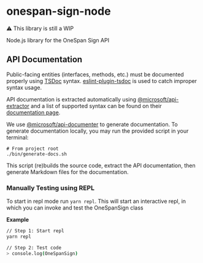 # onespan-sign-node

:warning: This library is still a WIP

Node.js library for the OneSpan Sign API

## API Documentation

Public-facing entities (interfaces, methods, etc.) must be documented properly using [TSDoc](https://tsdoc.org/) syntax. 
[eslint-plugin-tsdoc](https://www.npmjs.com/package/eslint-plugin-tsdoc) is used to catch improper syntax usage.

API documentation is extracted automatically using [@microsoft/api-extractor](https://api-extractor.com/) and a list of
supported syntax can be found on their [documentation page](https://api-extractor.com/pages/tsdoc/doc_comment_syntax/).

We use [@microsoft/api-documenter](https://www.npmjs.com/package/@microsoft/api-documenter) to generate documentation.
To generate documentation locally, you may run the provided script in your terminal:

```shell
# From project root
./bin/generate-docs.sh
```

This script (re)builds the source code, extract the API documentation, then generate Markdown files for the documentation.

### Manually Testing using REPL

To start in repl mode run `yarn repl`. This will start an interactive repl, in which you can invoke and test the OneSpanSign class

**Example**

```sh
// Step 1: Start repl
yarn repl

// Step 2: Test code
> console.log(OneSpanSign)
```


